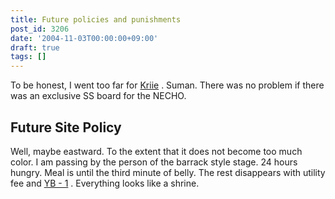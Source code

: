 ```yaml
---
title: Future policies and punishments
post_id: 3206
date: '2004-11-03T00:00:00+09:00'
draft: true
tags: []
---
```


To be honest, I went too far for [Kriie](http://www5d.biglobe.ne.jp/~coolier2/) . Suman. There was no problem if there was an exclusive SS board for the NECHO.

## Future Site Policy

Well, maybe eastward. To the extent that it does not become too much color. I am passing by the person of the barrack style stage. 24 hours hungry. Meal is until the third minute of belly. The rest disappears with utility fee and [YB - 1](https://danmaq.com/tag/yb-1) . Everything looks like a shrine.
